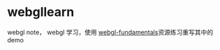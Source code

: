 # webgllearn
webgl note，
webgl 学习，使用
[webgl-fundamentals](https://github.com/gfxfundamentals/webgl-fundamentals)资源练习重写其中的demo
